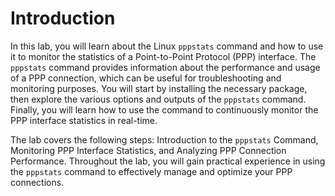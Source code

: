# Introduction

In this lab, you will learn about the Linux `pppstats` command and how to use it to monitor the statistics of a Point-to-Point Protocol (PPP) interface. The `pppstats` command provides information about the performance and usage of a PPP connection, which can be useful for troubleshooting and monitoring purposes. You will start by installing the necessary package, then explore the various options and outputs of the `pppstats` command. Finally, you will learn how to use the command to continuously monitor the PPP interface statistics in real-time.

The lab covers the following steps: Introduction to the `pppstats` Command, Monitoring PPP Interface Statistics, and Analyzing PPP Connection Performance. Throughout the lab, you will gain practical experience in using the `pppstats` command to effectively manage and optimize your PPP connections.

